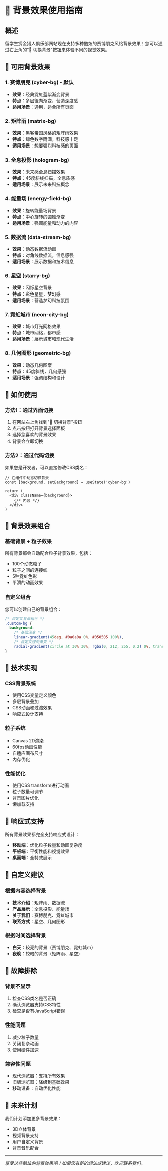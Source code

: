 # 🎨 背景效果使用指南

## 概述

留学生赏金猎人俱乐部网站现在支持多种酷炫的赛博朋克风格背景效果！您可以通过右上角的"🎨 切换背景"按钮来体验不同的视觉效果。

## 🌟 可用背景效果

### 1. 赛博朋克 (cyber-bg) - 默认
- **效果**：经典霓虹蓝紫渐变背景
- **特点**：多层径向渐变，营造深度感
- **适用场景**：通用，适合所有页面

### 2. 矩阵雨 (matrix-bg)
- **效果**：黑客帝国风格的矩阵雨效果
- **特点**：绿色数字雨滴，科技感十足
- **适用场景**：想要强烈科技感的页面

### 3. 全息投影 (hologram-bg)
- **效果**：未来感全息扫描效果
- **特点**：45度斜线扫描，全息质感
- **适用场景**：展示未来科技概念

### 4. 能量场 (energy-field-bg)
- **效果**：旋转能量场背景
- **特点**：中心旋转的圆锥渐变
- **适用场景**：强调能量和动力的内容

### 5. 数据流 (data-stream-bg)
- **效果**：动态数据流动画
- **特点**：对角线数据流，信息感强
- **适用场景**：展示数据和技术信息

### 6. 星空 (starry-bg)
- **效果**：闪烁星空背景
- **特点**：彩色星星，梦幻感
- **适用场景**：营造梦幻科技氛围

### 7. 霓虹城市 (neon-city-bg)
- **效果**：城市灯光网格效果
- **特点**：城市网格，都市感
- **适用场景**：展示城市和现代生活

### 8. 几何图形 (geometric-bg)
- **效果**：动态几何图案
- **特点**：45度斜线，几何感强
- **适用场景**：强调结构和设计

## 🚀 如何使用

### 方法1：通过界面切换
1. 在网站右上角找到"🎨 切换背景"按钮
2. 点击按钮打开背景选择面板
3. 选择您喜欢的背景效果
4. 背景会立即切换

### 方法2：通过代码切换
如果您是开发者，可以直接修改CSS类名：

```tsx
// 在组件中动态切换背景
const [background, setBackground] = useState('cyber-bg')

return (
  <div className={background}>
    {/* 内容 */}
  </div>
)
```

## 🎯 背景效果组合

### 基础背景 + 粒子效果
所有背景都会自动配合粒子背景效果，包括：
- 100个动态粒子
- 粒子之间的连接线
- 5种霓虹色彩
- 平滑的动画效果

### 自定义组合
您可以创建自己的背景组合：

```css
/* 自定义背景组合 */
.custom-bg {
  background: 
    /* 基础渐变 */
    linear-gradient(45deg, #0a0a0a 0%, #050505 100%),
    /* 自定义径向渐变 */
    radial-gradient(circle at 30% 30%, rgba(0, 212, 255, 0.2) 0%, transparent 50%);
}
```

## 🔧 技术实现

### CSS背景系统
- 使用CSS变量定义颜色
- 多层背景叠加
- CSS动画和过渡效果
- 响应式设计支持

### 粒子系统
- Canvas 2D渲染
- 60fps动画性能
- 自适应画布尺寸
- 内存优化

### 性能优化
- 使用CSS transform进行动画
- 粒子数量可调节
- 背景图片优化
- 懒加载支持

## 📱 响应式支持

所有背景效果都完全支持响应式设计：
- **移动端**：优化粒子数量和动画复杂度
- **平板端**：平衡性能和视觉效果
- **桌面端**：全特效展示

## 🎨 自定义建议

### 根据内容选择背景
- **技术介绍**：矩阵雨、数据流
- **产品展示**：全息投影、能量场
- **关于我们**：赛博朋克、霓虹城市
- **联系方式**：星空、几何图形

### 根据时间选择背景
- **白天**：较亮的背景（赛博朋克、霓虹城市）
- **夜晚**：较暗的背景（矩阵雨、星空）

## 🐛 故障排除

### 背景不显示
1. 检查CSS类名是否正确
2. 确认浏览器支持CSS特性
3. 检查是否有JavaScript错误

### 性能问题
1. 减少粒子数量
2. 关闭复杂动画
3. 使用硬件加速

### 兼容性问题
- 现代浏览器：支持所有效果
- 旧版浏览器：降级到基础效果
- 移动设备：自动优化性能

## 🔮 未来计划

我们计划添加更多背景效果：
- 3D立体背景
- 视频背景支持
- 用户自定义背景
- 背景音乐配合

---

*享受这些酷炫的背景效果吧！如果您有新的想法或建议，欢迎联系我们。*
